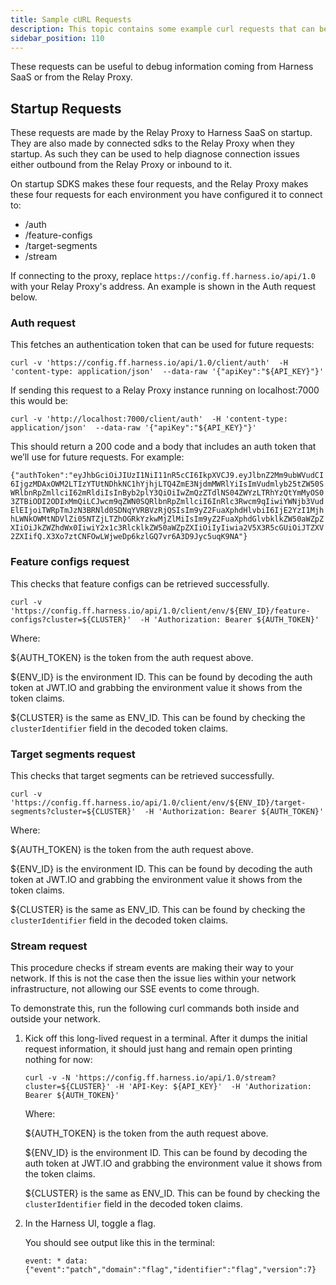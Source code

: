 ```yaml
---
title: Sample cURL Requests
description: This topic contains some example curl requests that can be useful for debugging
sidebar_position: 110
---
```


These requests can be useful to debug information coming from Harness SaaS or from the Relay Proxy.

## Startup Requests

These requests are made by the Relay Proxy to Harness SaaS on startup. They are also made by connected sdks to the Relay Proxy when they startup. As such they can be used to help diagnose connection issues either outbound from the Relay Proxy or inbound to it.

On startup SDKS makes these four requests, and the Relay Proxy makes these four requests for each environment you have configured it to connect to:
- /auth
- /feature-configs
- /target-segments
- /stream

If connecting to the proxy, replace `https://config.ff.harness.io/api/1.0` with your Relay Proxy's address. An example is shown in the Auth request below.

### Auth request

This fetches an authentication token that can be used for future requests:

`curl -v 'https://config.ff.harness.io/api/1.0/client/auth'  -H 'content-type: application/json'  --data-raw '{"apiKey":"${API_KEY}"}'`

If sending this request to a Relay Proxy instance running on localhost:7000 this would be:

`curl -v 'http://localhost:7000/client/auth'  -H 'content-type: application/json'  --data-raw '{"apiKey":"${API_KEY}"}'`

This should return a 200 code and a body that includes an auth token that we’ll use for future requests. For example:

`{"authToken":"eyJhbGciOiJIUzI1NiI11nR5cCI6IkpXVCJ9.eyJlbnZ2Mm9ubWVudCI6IjgzMDAxOWM2LTIzYTUtNDhkNC1hYjhjLTQ4ZmE3NjdmMWRlYiIsImVudmlyb25tZW50SWRlbnRpZmllciI62mRldiIsInByb2plY3QiOiIwZmQzZTdlNS04ZWYzLTRhYzQtYmMyOS03ZTBiODI2ODIxMmQiLCJwcm9qZWN0SQRlbnRpZmllciI6InRlc3Rwcm9qIiwiYWNjb3VudElEIjoiTWRpTmJzN3BRNld0SDNqYVRBVzRjQSIsIm9yZ2FuaXphdHlvbiI6IjE2YzI1MjhhLWNkOWMtNDVlZi05NTZjLTZhOGRkYzkwMjZlMiIsIm9yZ2FuaXphdGlvbklkZW50aWZpZXIiOiJkZWZhdWx0IiwiY2x1c3RlcklkZW50aWZpZXIiOiIyIiwia2V5X3R5cGUiOiJTZXV2ZXIifQ.X3Xo7ztCNFOwLWjweDp6kzlGQ7vr6A3D9Jyc5uqK9NA"}`

### Feature configs request

This checks that feature configs can be retrieved successfully.

`curl -v 'https://config.ff.harness.io/api/1.0/client/env/${ENV_ID}/feature-configs?cluster=${CLUSTER}'  -H 'Authorization: Bearer ${AUTH_TOKEN}'`

Where:

${AUTH_TOKEN} is the token from the auth request above.

${ENV_ID} is the environment ID. This can be found by decoding the auth token at JWT.IO and grabbing the environment value it shows from the token claims.

${CLUSTER} is the same as ENV_ID. This can be found by checking the `clusterIdentifier` field in the decoded token claims.

### Target segments request

This checks that target segments can be retrieved successfully.

`curl -v 'https://config.ff.harness.io/api/1.0/client/env/${ENV_ID}/target-segments?cluster=${CLUSTER}'  -H 'Authorization: Bearer ${AUTH_TOKEN}'`

Where:

${AUTH_TOKEN} is the token from the auth request above.

${ENV_ID} is the environment ID. This can be found by decoding the auth token at JWT.IO and grabbing the environment value it shows from the token claims.

${CLUSTER} is the same as ENV_ID. This can be found by checking the `clusterIdentifier` field in the decoded token claims.

### Stream request

This procedure checks if stream events are making their way to your network. If this is not the case then the issue lies within your network infrastructure, not allowing our SSE events to come through. 

To demonstrate this, run the following curl commands both inside and outside your network.

1. Kick off this long-lived request in a terminal. After it dumps the initial request information, it should just hang and remain open printing nothing for now:

	`curl -v -N 'https://config.ff.harness.io/api/1.0/stream?cluster=${CLUSTER}' -H 'API-Key: ${API_KEY}'  -H 'Authorization: Bearer ${AUTH_TOKEN}'`

	Where:

	${AUTH_TOKEN} is the token from the auth request above.

	${ENV_ID} is the environment ID. This can be found by decoding the auth token at JWT.IO and grabbing the environment value it shows from the token claims.

	${CLUSTER} is the same as ENV_ID. This can be found by checking the `clusterIdentifier` field in the decoded token claims.

1. In the Harness UI, toggle a flag.  

	You should see output like this in the terminal:

	`event: *
	data: {"event":"patch","domain":"flag","identifier":"flag","version":7}`
